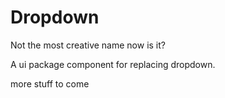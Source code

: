 Dropdown
========

Not the most creative name now is it? 

A ui package component for replacing dropdown. 

more stuff to come